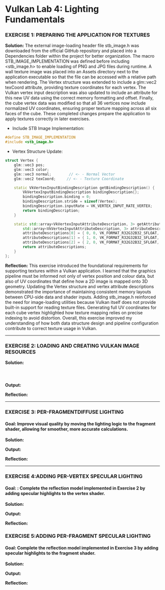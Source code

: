 # Vulkan Lab 4: Lighting Fundamentals 


### EXERCISE 1: PREPARING THE APPLICATION FOR TEXTURES

**Solution:**
The external image-loading header file stb_image.h was downloaded from the official GitHub repository and 
placed into a Dependencies folder within the project for better organization. The macro 
STB_IMAGE_IMPLEMENTATION was defined before including <stb_image.h> to enable loading of PNG and JPG files
during runtime. A wall texture image was placed into an Assets directory next to the application executable 
so that the file can be accessed with a relative path when rendering. The Vertex structure was extended to 
include a glm::vec2 texCoord attribute, providing texture coordinates for each vertex. The Vulkan vertex 
input description was also updated to include an attribute for this new UV data using the correct memory 
formatting and offset. Finally, the cube vertex data was modified so that all 36 vertices now include 
normalized UV coordinates, ensuring proper texture mapping across all six faces of the cube. These
completed changes prepare the application to apply textures correctly in later exercises.

- Include STB Image Implementation:
```c++
#define STB_IMAGE_IMPLEMENTATION
#include <stb_image.h>
```
- Vertex Structure Update:
```c++
struct Vertex {
    glm::vec3 pos;
    glm::vec3 color;
	glm::vec3 normal;        // <- - Normal Vector
	glm::vec2 texCoord;     // <- - Texture Coordinate

    static VkVertexInputBindingDescription getBindingDescription() {
        VkVertexInputBindingDescription bindingDescription{};
        bindingDescription.binding = 0;
        bindingDescription.stride = sizeof(Vertex);
        bindingDescription.inputRate = VK_VERTEX_INPUT_RATE_VERTEX;
        return bindingDescription;
    }

    static std::array<VkVertexInputAttributeDescription, 3> getAttributeDescriptions() {
        std::array<VkVertexInputAttributeDescription, 3> attributeDescriptions{};
        attributeDescriptions[0] = { 0, 0, VK_FORMAT_R32G32B32_SFLOAT, offsetof(Vertex, pos) };
        attributeDescriptions[1] = { 1, 0, VK_FORMAT_R32G32B32_SFLOAT, offsetof(Vertex, color) };
		attributeDescriptions[2] = { 2, 0, VK_FORMAT_R32G32B32_SFLOAT, offsetof(Vertex, texCoord) };    // <- - Texture Coordinate
        return attributeDescriptions;
    }
};
```

**Reflection:**
This exercise introduced the foundational requirements for supporting textures within a Vulkan application. 
I learned that the graphics pipeline must be informed not only of vertex position and colour data, but also 
of UV coordinates that define how a 2D image is mapped onto 3D geometry. Updating the Vertex structure and
vertex attribute descriptions demonstrated the importance of maintaining consistent memory layouts between 
CPU-side data and shader inputs. Adding stb_image.h reinforced the need for image-loading utilities because
Vulkan itself does not provide built-in support for reading texture files. Generating full UV coordinates 
for each cube vertex highlighted how texture mapping relies on precise indexing to avoid distortion. Overall,
this exercise improved my understanding of how both data structure design and pipeline configuration 
contribute to correct texture usage in Vulkan.

---

### EXERCISE 2: LOADING AND CREATING VULKAN IMAGE RESOURCES

**Solution:**



```c++
```

```c++
```

```c++

```

**Output:**


**Reflection:**


---
### EXERCISE 3: PER-FRAGMENTDIFFUSE LIGHTING
#### Goal: Improve visual quality by moving the lighting logic to the fragment shader, allowing for smoother, more accurate calculations.

**Solution:**


**Output:**


**Reflection:**

--- 
### EXERCISE 4:ADDING PER-VERTEX SPECULAR LIGHTING
#### Goal: : Complete the reflection model implemented in Exercise 2 by adding specular highlights to the vertex shader.


**Solution:**



**Output:**


**Reflection:**

### EXERCISE 5:ADDING PER-FRAGMENT SPECULAR LIGHTING
#### Goal: Complete the reflection model implemented in Exercise 3 by adding specular highlights to the fragment shader.

**Solution:**

**Output:**



**Reflection:**
